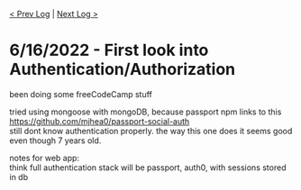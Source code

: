 [< Prev Log](6-13-2022.md) | [Next Log >](7-23-2022.md) 
# 6/16/2022 - First look into Authentication/Authorization

been doing some freeCodeCamp stuff  

tried using mongoose with mongoDB, because passport npm links to this https://github.com/mjhea0/passport-social-auth  
still dont know authentication properly. the way this one does it seems good even though 7 years old.

notes for web app:  
think full authentication stack will be passport, auth0, with sessions stored in db  

